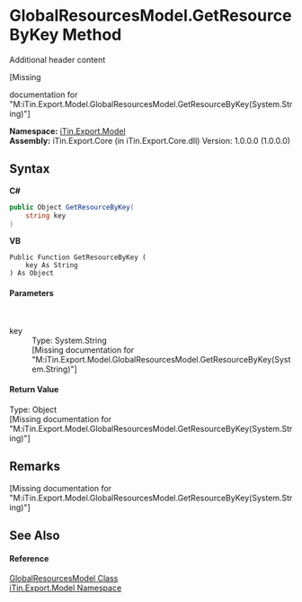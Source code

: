 # GlobalResourcesModel.GetResourceByKey Method 
Additional header content 

\[Missing <summary> documentation for "M:iTin.Export.Model.GlobalResourcesModel.GetResourceByKey(System.String)"\]

**Namespace:**&nbsp;<a href="ef57ffcc-e95e-b212-5a46-9aa6f5a3511f">iTin.Export.Model</a><br />**Assembly:**&nbsp;iTin.Export.Core (in iTin.Export.Core.dll) Version: 1.0.0.0 (1.0.0.0)

## Syntax

**C#**<br />
``` C#
public Object GetResourceByKey(
	string key
)
```

**VB**<br />
``` VB
Public Function GetResourceByKey ( 
	key As String
) As Object
```


#### Parameters
&nbsp;<dl><dt>key</dt><dd>Type: System.String<br />\[Missing <param name="key"/> documentation for "M:iTin.Export.Model.GlobalResourcesModel.GetResourceByKey(System.String)"\]</dd></dl>

#### Return Value
Type: Object<br />\[Missing <returns> documentation for "M:iTin.Export.Model.GlobalResourcesModel.GetResourceByKey(System.String)"\]

## Remarks
\[Missing <remarks> documentation for "M:iTin.Export.Model.GlobalResourcesModel.GetResourceByKey(System.String)"\]

## See Also


#### Reference
<a href="e1dfde3f-9004-9952-67e4-86a67fb18e84">GlobalResourcesModel Class</a><br /><a href="ef57ffcc-e95e-b212-5a46-9aa6f5a3511f">iTin.Export.Model Namespace</a><br />